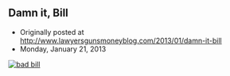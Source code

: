 ## Damn it, Bill

 * Originally posted at http://www.lawyersgunsmoneyblog.com/2013/01/damn-it-bill
 * Monday, January 21, 2013

[![bad bill](http://lawyersgunsmon.wpengine.com/wp-content/uploads/2013/01/bad-bill-300x215.jpg "bad bill")](http://lawyersgunsmon.wpengine.com/wp-content/uploads/2013/01/bad-bill.jpg)